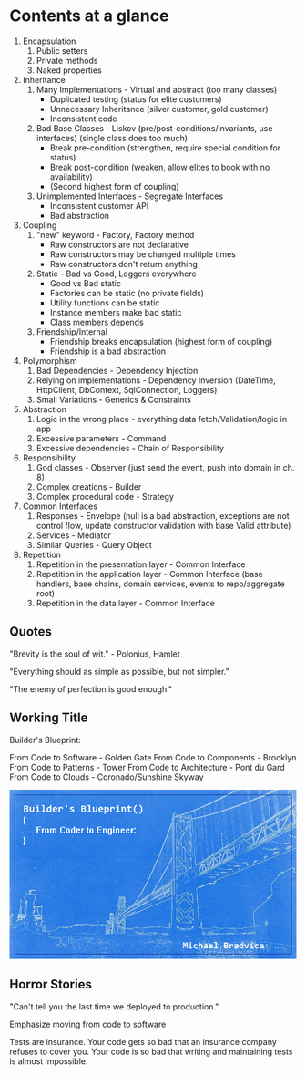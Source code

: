 # Contents at a glance

1. Encapsulation
   1. Public setters
   2. Private methods
   3. Naked properties
2. Inheritance
   1. Many Implementations - Virtual and abstract (too many classes)
      * Duplicated testing (status for elite customers)
      * Unnecessary Inheritance (silver customer, gold customer)
      * Inconsistent code
   2. Bad Base Classes - Liskov (pre/post-conditions/invariants, use interfaces)
      (single class does too much)
      * Break pre-condition (strengthen, require special condition for status)
      * Break post-condition (weaken, allow elites to book with no availability)
      * (Second highest form of coupling)
   3. Unimplemented Interfaces - Segregate Interfaces
      * Inconsistent customer API
      * Bad abstraction
3. Coupling
   1. "new" keyword - Factory, Factory method
      * Raw constructors are not declarative
      * Raw constructors may be changed multiple times
      * Raw constructors don't return anything
   2. Static - Bad vs Good, Loggers everywhere
      * Good vs Bad static
      * Factories can be static (no private fields)
      * Utility functions can be static
      * Instance members make bad static
      * Class members depends
   3. Friendship/Internal
      * Friendship breaks encapsulation (highest form of coupling)
      * Friendship is a bad abstraction
4. Polymorphism
   1. Bad Dependencies - Dependency Injection
   2. Relying on implementations - Dependency Inversion (DateTime, HttpClient, DbContext, SqlConnection, Loggers)
   3. Small Variations - Generics & Constraints
5. Abstraction
   1. Logic in the wrong place - everything data fetch/Validation/logic in app
   2. Excessive parameters - Command
   3. Excessive dependencies - Chain of Responsibility
6. Responsibility
   1. God classes - Observer (just send the event, push into domain in ch. 8)
   2. Complex creations - Builder
   3. Complex procedural code - Strategy
7. Common Interfaces
   1. Responses - Envelope (null is a bad abstraction, exceptions are not control flow, update constructor validation with base Valid attribute)
   2. Services - Mediator
   3. Similar Queries - Query Object
8. Repetition
   1. Repetition in the presentation layer - Common Interface
   2. Repetition in the application layer - Common Interface (base handlers, base chains, domain services, events to repo/aggregate root)
   3. Repetition in the data layer - Common Interface

## Quotes

"Brevity is the soul of wit." - Polonius, Hamlet

"Everything should as simple as possible, but not simpler."

"The enemy of perfection is good enough."

## Working Title

Builder's Blueprint:

From Code to Software - Golden Gate
From Code to Components - Brooklyn
From Code to Patterns - Tower
From Code to Architecture - Pont du Gard
From Code to Clouds - Coronado/Sunshine Skyway

![Bridge](title_cover.png)

## Horror Stories

"Can't tell you the last time we deployed to production."

Emphasize moving from code to software

Tests are insurance. Your code gets so bad that an insurance company refuses to cover you.
Your code is so bad that writing and maintaining tests is almost impossible.
